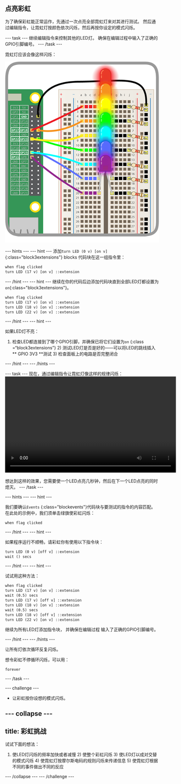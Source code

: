 ## 点亮彩虹

为了确保彩虹能正常运作，先通过一次点亮全部霓虹灯来对其进行测试。 然后通过编辑指令，让霓虹灯按颜色依次闪烁，然后再按你设定的模式闪烁。

\--- task \--- 继续编辑指令来控制其他的LED灯。 确保在编辑过程中输入了正确的GPIO引脚编号。 \--- /task \---

霓虹灯应该会像这样闪烁：

![点亮彩虹](images/rainbowlit.png)

\--- hints \--- \--- hint \--- 添加`turn LED (0 v) [on v]`{:class="block3extensions"} blocks 代码块在这一组指令里：

```blocks3
when flag clicked
turn LED (17 v) [on v] ::extension
```

\--- /hint \--- \--- hint \--- 继续在你的代码后边添加代码块直到全部LED灯都设置为`on`{:class="block3extensions"}。

```blocks3
when flag clicked
turn LED (17 v) [on v] ::extension
turn LED (18 v) [on v] ::extension
turn LED (22 v) [on v] ::extension
```

\--- /hint \--- \--- hint \---

如果LED灯不亮：

1) 检查LED都连接到了哪个GPIO引脚，并确保已将它们设置为`on` {:class =“block3extensions”} 2) 测试LED灯是否是好的——可以将LED的跳线插入** GPIO 3V3 **测试 3) 检查面板上的电路是否完整闭合

\--- /hint \--- \--- /hints \---

\--- task \--- 现在，通过编辑指令让霓虹灯像这样的规律闪烁：<video width="560" height="315" controls> <source src="resources/Scratch-GPIO-Pathways-5.mp4" type="video/mp4"> 如果您的浏览器不支持WebM视频，请尝试使用FireFox或Chrome。 </video> 

想达到这样的效果，您需要使一个LED点亮几秒钟，然后在下一个LED点亮的同时熄灭。 \--- /task \---

\--- hints \--- \--- hint \---

我们要确认`Events` {:class="blockevents"}代码块与要测试的指令的内容匹配。 在此处的示例中，我们须单击绿旗使彩虹闪烁：

```blocks3
when flag clicked
```

\--- /hint \--- \--- hint \---

如果程序运行不顺畅，请彩虹你有使用以下指令块：

```blocks3
turn LED (0 v) [off v] ::extension
wait () secs
```

\--- /hint \--- \--- hint \---

试试用这种方法：

```blocks3
when flag clicked
turn LED (17 v) [on v] ::extension
wait (0.5) secs
turn LED (17 v) [off v] ::extension
turn LED (18 v) [on v] ::extension
wait (0.5) secs
turn LED (18 v) [off v] ::extension
turn LED (22 v) [on v] ::extension
```

继续为所有LED灯添加指令块， 并确保在编辑过程 输入了正确的GPIO引脚编号。

\--- /hint \--- \--- /hints \---

让所有灯依次循环反复闪烁。

想令彩虹不停循环闪烁，可以用：

```blocks3
forever
```

\--- /task \---

\--- challenge \---

+ 让彩虹按你设想的模式闪烁。

## \--- collapse \---

## title: 彩虹挑战

试试下面的想法：

1) 使LED灯闪烁的频率加快或者减慢 2) 使整个彩虹闪烁 3) 使LED灯以成对交替的模式闪烁 4) 使霓虹灯按摩尔斯电码的规则闪烁来传递信息 5) 使霓虹灯根据不同的事件做出不同的反应

\--- /collapse \--- \--- /challenge \---